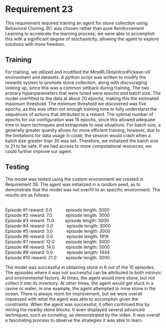 <h1>Requirement 23</h1>
This requirement required training an agent for stone collection using Behavioral Cloning. BC was chosen rather than pure Reinforcement Learning to accelerate the learning process;
we were able to accomplish this with a significant degree of stochasitcity, allowing the agent to explore solutions with more freedom.

<h2>Training</h2>
For training, we utilized and modified the MineRLObtainIronPickaxe-v0 environment and datasets. A python script was written to modify the rewards system to promote stone collection,
along with discouraging looking up, since this was a common setback during training. The two primary hyperparameters that were tuned were epochs and batch size. The model
overfitted to the data at about 20 epochs, making this the estimated maximum threshold. The minimum threshold we discovered was five epochs, as this was often not enough training time
to fully understand the sequences of actions that attributed to a reward. The optimal number of epochs for our configuration was 15 epochs, since this allowed adequate
time to learn techniques and extrapolate to new situations. For batch size, a generally greater quanity allows for more efficient training; however, due to the limitations
for data usage in colab, the session would crash when a batch size greater than 30 was set. Therefore, we initialized the batch size to 21 to be safe. If we had access to
more computational resources, we could further improve our agent.
<h2>Testing</h2>
The model was tested using the custom environment we created in Requirement 26. The agent was initialized in a random seed, as to demonstrate that the model was not overfit to an
specific environment. The results are as follows:     
       
  
&nbsp;  
Episode #1 reward: 0.0   &emsp;&emsp;&nbsp;&nbsp;    episode length: 3000  
Episode #2 reward: 7.0   &emsp;&emsp;&nbsp;&nbsp;   episode length: 3000  
Episode #3 reward: 11.0  &emsp;&emsp; episode length: 3000  
Episode #4 reward: 0.0   &emsp;&emsp;&nbsp;&nbsp; episode length: 3000  
Episode #5 reward: 3.0   &emsp;&emsp;&nbsp;&nbsp;    episode length: 3000  
Episode #6 reward: 0.0 &emsp;&emsp;&nbsp;&nbsp; episode length: 1919  
Episode #7 reward: 12.0  &emsp;&emsp; episode length: 3000  
Episode #8 reward: 14.0  &emsp;&emsp; episode length: 3000  
Episode #9 reward: 0.0   &emsp;&emsp;&nbsp;&nbsp; episode length: 1444  
Episode #10 reward: 21.0 &emsp;&nbsp;&nbsp;  episode length: 3000  

The model was successful in obtaining stone in 6 out of the 10 episodes. The episodes where it was not successful can be attributed to both intrinsic and environmental factors. At times,
the agent would mine stone, but not collect it into its inventory. At other times, the agent would get stuck in a ravine or water; in one example, the agent attempted to mine stone
in the ocean. There is always room for improvement, but we were overall impressed with what the agent was able to accomplish given the constraints. When the agent was successful, 
it often continued this by mining the nearby stone blocks. It even displayed several advanced techniques, such as tunneling, as demonstrated by the video. It was overall a
fascinating process to observe the strategies it was able to learn. 
